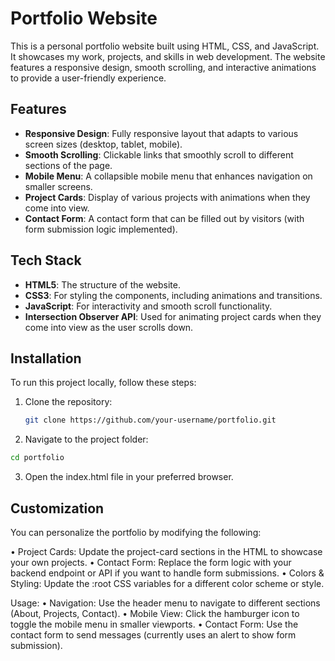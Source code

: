 # Portfolio Website

This is a personal portfolio website built using HTML, CSS, and JavaScript. It showcases my work, projects, and skills in web development. The website features a responsive design, smooth scrolling, and interactive animations to provide a user-friendly experience.

## Features

- **Responsive Design**: Fully responsive layout that adapts to various screen sizes (desktop, tablet, mobile).
- **Smooth Scrolling**: Clickable links that smoothly scroll to different sections of the page.
- **Mobile Menu**: A collapsible mobile menu that enhances navigation on smaller screens.
- **Project Cards**: Display of various projects with animations when they come into view.
- **Contact Form**: A contact form that can be filled out by visitors (with form submission logic implemented).

## Tech Stack

- **HTML5**: The structure of the website.
- **CSS3**: For styling the components, including animations and transitions.
- **JavaScript**: For interactivity and smooth scroll functionality.
- **Intersection Observer API**: Used for animating project cards when they come into view as the user scrolls down.

## Installation

To run this project locally, follow these steps:

1. Clone the repository:
   ```bash
   git clone https://github.com/your-username/portfolio.git
   ```
2. Navigate to the project folder:
```sh
cd portfolio
```
3. Open the index.html file in your preferred browser.

## Customization
You can personalize the portfolio by modifying the following:

• Project Cards: Update the project-card sections in the HTML to showcase your own projects.
• Contact Form: Replace the form logic with your backend endpoint or API if you want to handle form submissions.
• Colors & Styling: Update the :root CSS variables for a different color scheme or style.

Usage:
• Navigation: Use the header menu to navigate to different sections (About, Projects, Contact).
• Mobile View: Click the hamburger icon to toggle the mobile menu in smaller viewports.
• Contact Form: Use the contact form to send messages (currently uses an alert to show form submission).
